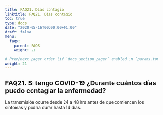 ```yaml
---
title: FAQ21. Días contagio
linktitle: FAQ21. Días contagio
toc: true
type: docs
date: "2020-05-16T00:00:00+01:00"
draft: false
menu:
  faqs:
    parent: FAQS
    weight: 21

# Prev/next pager order (if `docs_section_pager` enabled in `params.toml`)
weight: 21
---
```


## FAQ21. Si tengo COVID-19 ¿Durante cuántos días puedo contagiar la enfermedad?

La transmisión ocurre desde 24 a 48 hrs antes de que comiencen los síntomas y podría durar hasta 14 días.
